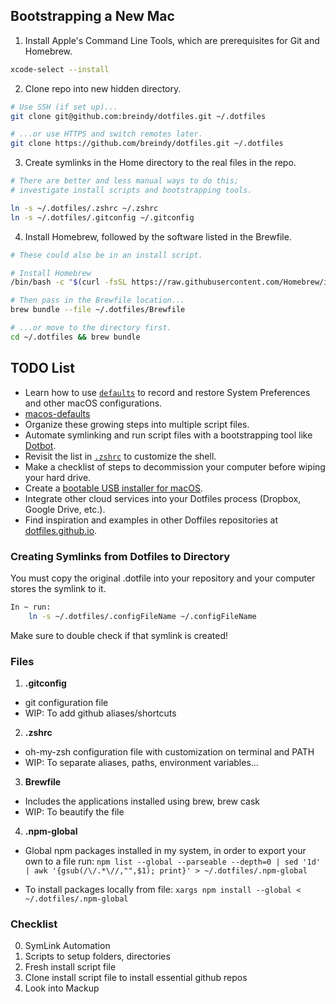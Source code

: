## Bootstrapping a New Mac

1. Install Apple's Command Line Tools, which are prerequisites for Git and Homebrew.

```zsh
xcode-select --install
```


2. Clone repo into new hidden directory.

```zsh
# Use SSH (if set up)...
git clone git@github.com:breindy/dotfiles.git ~/.dotfiles

# ...or use HTTPS and switch remotes later.
git clone https://github.com/breindy/dotfiles.git ~/.dotfiles
```


3. Create symlinks in the Home directory to the real files in the repo.

```zsh
# There are better and less manual ways to do this;
# investigate install scripts and bootstrapping tools.

ln -s ~/.dotfiles/.zshrc ~/.zshrc
ln -s ~/.dotfiles/.gitconfig ~/.gitconfig
```


4. Install Homebrew, followed by the software listed in the Brewfile.

```zsh
# These could also be in an install script.

# Install Homebrew
/bin/bash -c "$(curl -fsSL https://raw.githubusercontent.com/Homebrew/install/HEAD/install.sh)"

# Then pass in the Brewfile location...
brew bundle --file ~/.dotfiles/Brewfile

# ...or move to the directory first.
cd ~/.dotfiles && brew bundle
```

## TODO List
- Learn how to use [`defaults`](https://macos-defaults.com/#%F0%9F%99%8B-what-s-a-defaults-command) to record and restore System Preferences and other macOS configurations.
- [macos-defaults](https://macos-defaults.com/)
- Organize these growing steps into multiple script files.
- Automate symlinking and run script files with a bootstrapping tool like [Dotbot](https://github.com/anishathalye/dotbot).
- Revisit the list in [`.zshrc`](.zshrc) to customize the shell.
- Make a checklist of steps to decommission your computer before wiping your hard drive.
- Create a [bootable USB installer for macOS](https://support.apple.com/en-us/HT201372).
- Integrate other cloud services into your Dotfiles process (Dropbox, Google Drive, etc.).
- Find inspiration and examples in other Doffiles repositories at [dotfiles.github.io](https://dotfiles.github.io/).

### Creating Symlinks from Dotfiles to Directory
You must copy the original .dotfile into your repository and your computer stores the symlink to it.

```zsh
In ~ run: 
    ln -s ~/.dotfiles/.configFileName ~/.configFileName
```

Make sure to double check if that symlink is created!

### Files
1. **.gitconfig**
- git configuration file
- WIP: To add github aliases/shortcuts
2. **.zshrc**
- oh-my-zsh configuration file with customization on terminal and PATH
- WIP: To separate aliases, paths, environment variables...
3. **Brewfile**
- Includes the applications installed using brew, brew cask
- WIP: To beautify the file
4. **.npm-global**
- Global npm packages installed in my system, in order to export your own to a file run:
`npm list --global --parseable --depth=0 | sed '1d' | awk '{gsub(/\/.*\//,"",$1); print}' > ~/.dotfiles/.npm-global`

- To install packages locally from file:
`xargs npm install --global < ~/.dotfiles/.npm-global`

### Checklist
0. SymLink Automation
1. Scripts to setup folders, directories
2. Fresh install script file
3. Clone install script file to install essential github repos
4. Look into Mackup